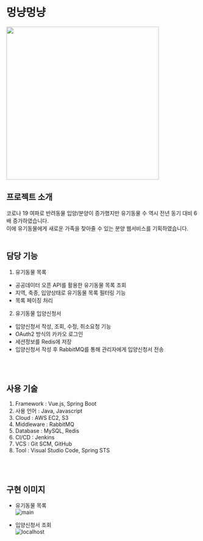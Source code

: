 # 멍냥멍냥
<img src= "https://user-images.githubusercontent.com/78783995/115801226-31b3c480-a417-11eb-8aad-fa95dd0abccd.png" width="400">


## 프로젝트 소개
코로나 19 여파로 반려동물 입양/분양이 증가했지만 유기동물 수 역시 전년 동기 대비 6배 증가하였습니다. <br>
이에 유기동물에게 새로운 가족을 찾아줄 수 있는 분양 웹서비스를 기획하였습니다. 
<br><br>

## 담당 기능
1. 유기동물 목록
  * 공공데이터 오픈 API를 활용한 유기동물 목록 조회
  * 지역, 축종, 입양상태로 유기동물 목록 필터링 기능
  * 목록 페이징 처리

2. 유기동물 입양신청서
  * 입양신청서 작성, 조회, 수정, 취소요청 기능
  * OAuth2 방식의 카카오 로그인
  * 세션정보를 Redis에 저장
  * 입양신청서 작성 후 RabbitMQ를 통해 관리자에게 입양신청서 전송 
  
<br><br>
## 사용 기술
1. Framework : Vue.js, Spring Boot
2. 사용 언어 : Java, Javascript
3. Cloud : AWS EC2, S3
4. Middleware : RabbitMQ
5. Database : MySQL, Redis
6. CI/CD : Jenkins
7. VCS : Git SCM, GitHub
8. Tool : Visual Studio Code, Spring STS

<br><br>
## 구현 이미지
 * 유기동물 목록 <br>
![main](https://user-images.githubusercontent.com/78783995/115802465-e18a3180-a419-11eb-9e35-d2e7c261fdd6.png) <br>

* 입양신청서 조회<br>
![localhost](https://user-images.githubusercontent.com/78783995/115803174-54e07300-a41b-11eb-981a-2e0809b6e0bd.png)


